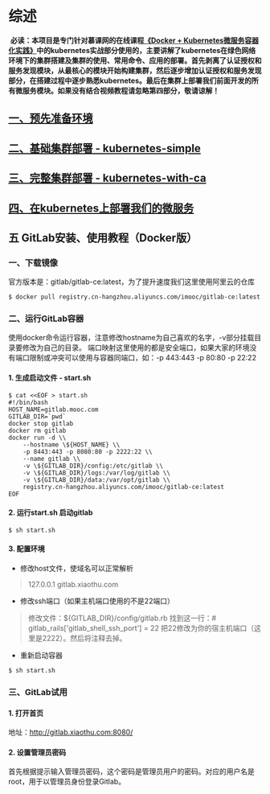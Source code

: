 # 综述

  **必读：本项目是专门针对慕课网的在线课程[《Docker + Kubernetes微服务容器化实践》][5]中的kubernetes实战部分使用的，主要讲解了kubernetes在绿色网络环境下的集群搭建及集群的使用、常用命令、应用的部署。首先剥离了认证授权和服务发现模块，从最核心的模块开始构建集群，然后逐步增加认证授权和服务发现部分，在搭建过程中逐步熟悉kubernetes。最后在集群上部署我们前面开发的所有微服务模块。如果没有结合视频教程请忽略第四部分，敬请谅解！**

## [一、预先准备环境][1]
## [二、基础集群部署 - kubernetes-simple][2]
## [三、完整集群部署 - kubernetes-with-ca][3]
## [四、在kubernetes上部署我们的微服务][4]








[1]: https://github.com/liuyi01/kubernetes-starter/tree/master/docs/1-pre.md
[2]: https://github.com/liuyi01/kubernetes-starter/tree/master/docs/2-kubernetes-simple.md
[3]: https://github.com/liuyi01/kubernetes-starter/tree/master/docs/3-kubernetes-with-ca.md
[4]: https://github.com/liuyi01/kubernetes-starter/tree/master/docs/4-microservice-deploy.md
[5]: https://coding.imooc.com/class/198.html





## 五 GitLab安装、使用教程（Docker版）

### 一、下载镜像

官方版本是：gitlab/gitlab-ce:latest，为了提升速度我们这里使用阿里云的仓库

```
$ docker pull registry.cn-hangzhou.aliyuncs.com/imooc/gitlab-ce:latest
```

### 二、运行GitLab容器

使用docker命令运行容器，注意修改hostname为自己喜欢的名字，-v部分挂载目录要修改为自己的目录。
端口映射这里使用的都是安全端口，如果大家的环境没有端口限制或冲突可以使用与容器同端口，如：-p 443:443 -p 80:80 -p 22:22

#### 1. 生成启动文件 - start.sh

```
$ cat <<EOF > start.sh
#!/bin/bash
HOST_NAME=gitlab.mooc.com
GITLAB_DIR=`pwd`
docker stop gitlab
docker rm gitlab
docker run -d \\
    --hostname \${HOST_NAME} \\
    -p 8443:443 -p 8080:80 -p 2222:22 \\
    --name gitlab \\
    -v \${GITLAB_DIR}/config:/etc/gitlab \\
    -v \${GITLAB_DIR}/logs:/var/log/gitlab \\
    -v \${GITLAB_DIR}/data:/var/opt/gitlab \\
    registry.cn-hangzhou.aliyuncs.com/imooc/gitlab-ce:latest
EOF
```

#### 2. 运行start.sh 启动gitlab

```
$ sh start.sh
```

#### 3. 配置环境

- 修改host文件，使域名可以正常解析

> 127.0.0.1 gitlab.xiaothu.com

- 修改ssh端口（如果主机端口使用的不是22端口）

> 修改文件：${GITLAB_DIR}/config/gitlab.rb 找到这一行：# gitlab_rails['gitlab_shell_ssh_port'] = 22 把22修改为你的宿主机端口（这里是2222）。然后将注释去掉。

- 重新启动容器

```
$ sh start.sh
```

### 三、GitLab试用

#### 1. 打开首页

地址：http://gitlab.xiaothu.com:8080/

#### 2. 设置管理员密码

首先根据提示输入管理员密码，这个密码是管理员用户的密码。对应的用户名是root，用于以管理员身份登录Gitlab。